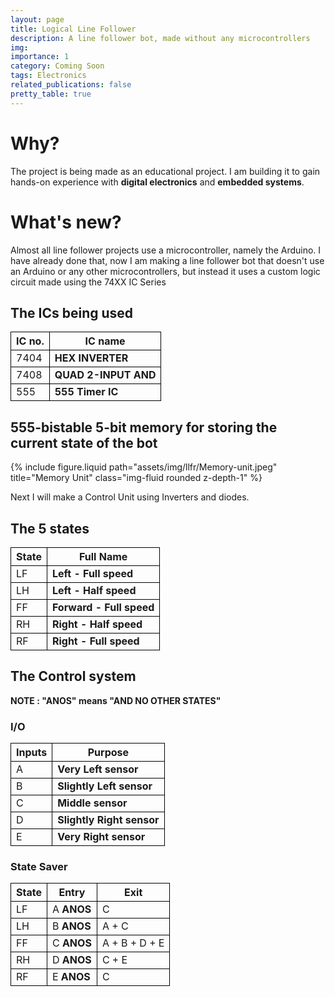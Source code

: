 ```yaml
---
layout: page
title: Logical Line Follower
description: A line follower bot, made without any microcontrollers
img:
importance: 1
category: Coming Soon
tags: Electronics
related_publications: false
pretty_table: true
---
```


<style>
th, td {
  border:1px solid black;
}
.vector-gate {
  background-color: white;
}
</style>

# Why?

The project is being made as an educational project. I am building it to gain hands-on experience with **digital electronics** and **embedded systems**.

# What's new?

Almost all line follower projects use a microcontroller, namely the Arduino. I have already done that, now I am making a line follower bot that doesn't use an Arduino or any other microcontrollers, but instead it uses a custom logic circuit made using the 74XX IC Series

## The ICs being used

| IC no. | IC name              |
| ------ | -------------------- |
| 7404   | **HEX INVERTER**     |
| 7408   | **QUAD 2-INPUT AND** |
| 555    | **555 Timer IC**     |

## 555-bistable 5-bit memory for storing the current state of the bot

{% include figure.liquid path="assets/img/llfr/Memory-unit.jpeg" title="Memory Unit" class="img-fluid rounded z-depth-1" %}

Next I will make a Control Unit using Inverters and diodes.

## The 5 states

| State | Full Name                |
| ----- | ------------------------ |
| LF    | **Left - Full speed**    |
| LH    | **Left - Half speed**    |
| FF    | **Forward - Full speed** |
| RH    | **Right - Half speed**   |
| RF    | **Right - Full speed**   |

## The Control system

**NOTE : "ANOS" means "AND NO OTHER STATES"**

### I/O

| Inputs | Purpose                   |
| ------ | ------------------------- |
| A      | **Very Left sensor**      |
| B      | **Slightly Left sensor**  |
| C      | **Middle sensor**         |
| D      | **Slightly Right sensor** |
| E      | **Very Right sensor**     |

### State Saver

| State | Entry      | Exit          |
| ----- | ---------- | ------------- |
| LF    | A **ANOS** | C             |
| LH    | B **ANOS** | A + C         |
| FF    | C **ANOS** | A + B + D + E |
| RH    | D **ANOS** | C + E         |
| RF    | E **ANOS** | C             |

